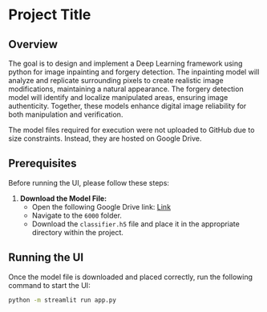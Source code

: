 # Project Title

## Overview
The goal is to design and implement a Deep Learning framework using python for image inpainting and forgery detection. The inpainting model will analyze and replicate surrounding pixels to create realistic image modifications, maintaining a natural appearance. The forgery detection model will identify and localize manipulated areas, ensuring image authenticity. Together, these models enhance digital image reliability for both manipulation and verification.

The model files required for execution were not uploaded to GitHub due to size constraints. Instead, they are hosted on Google Drive.

## Prerequisites
Before running the UI, please follow these steps:

1. **Download the Model File:**
   - Open the following Google Drive link: <a href = "https://drive.google.com/drive/folders/1xo4o9mLZvuaqb6WTnEeLHEWVQoN5iz6t?usp=sharing"> Link </a>
   - Navigate to the `6000` folder.
   - Download the `classifier.h5` file and place it in the appropriate directory within the project.

## Running the UI
Once the model file is downloaded and placed correctly, run the following command to start the UI:

```bash
python -m streamlit run app.py
```

